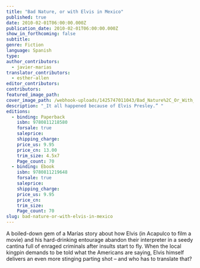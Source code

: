 ```yaml
---
title: "Bad Nature, or with Elvis in Mexico"
published: true
date: 2010-02-01T06:00:00.000Z
publication_date: 2010-02-01T06:00:00.000Z
show_in_forthcoming: false
subtitle:
genre: Fiction
language: Spanish
type:
author_contributors:
  - javier-marias
translator_contributors:
  - esther-allen
editor_contributors:
contributors:
featured_image_path:
cover_image_path: /webhook-uploads/1425747011043/Bad_Nature%2C_Or_With_Elvis_In_Mexico.jpg
description: "_It all happened because of Elvis Presley.” "
editions:
  - binding: Paperback
    isbn: 9780811218580
    forsale: true
    saleprice:
    shipping_charge:
    price_us: 9.95
    price_cn: 13.00
    trim_size: 4.5x7
    Page_count: 70
  - binding: Ebook
    isbn: 9780811219648
    forsale: true
    saleprice:
    shipping_charge:
    price_us: 9.95
    price_cn:
    trim_size:
    Page_count: 70
slug: bad-nature-or-with-elvis-in-mexico
---
```


A boiled-down gem of a Marías story about how Elvis (in Acapulco to film a movie) and his hard-drinking entourage abandon their interpreter in a seedy cantina full of enraged criminals after insults start to fly. When the local kingpin demands to be told what the Americans are saying, Elvis himself delivers an even more stinging parting shot – and who has to translate that?

